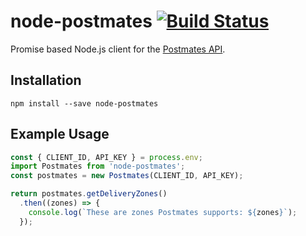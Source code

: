 # node-postmates [![Build Status](https://travis-ci.org/alexleventer/node-postmates.svg?branch=master)](https://travis-ci.org/alexleventer/node-postmates)

Promise based Node.js client for the [Postmates API](https://postmates.com/developer/).

## Installation
`npm install --save node-postmates`

## Example Usage

```javascript
const { CLIENT_ID, API_KEY } = process.env;
import Postmates from 'node-postmates';
const postmates = new Postmates(CLIENT_ID, API_KEY);

return postmates.getDeliveryZones()
  .then((zones) => {
    console.log(`These are zones Postmates supports: ${zones}`);
  });
```
